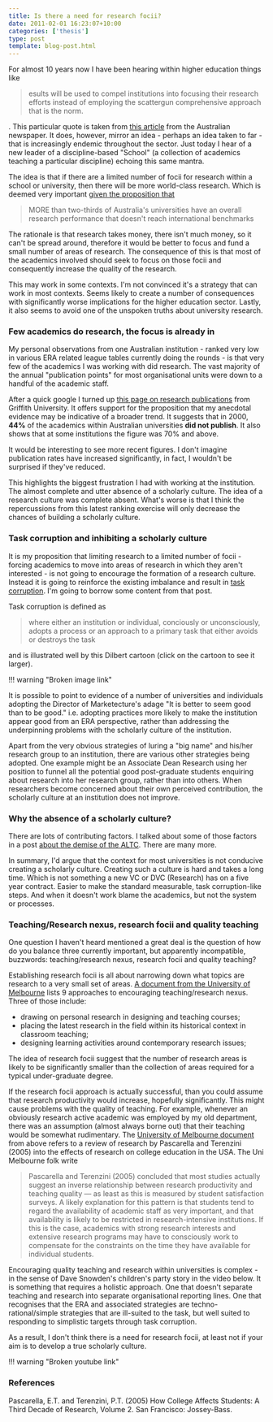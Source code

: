 ```yaml
---
title: Is there a need for research focii?
date: 2011-02-01 16:23:07+10:00
categories: ['thesis']
type: post
template: blog-post.html
---
```

For almost 10 years now I have been hearing within higher education things like

> esults will be used to compel institutions into focusing their research efforts instead of employing the scattergun comprehensive approach that is the norm.

. This particular quote is taken from [this article](http://www.theaustralian.com.au/news/opinion/scattergun-sector-needs-some-diversity/story-e6frg6zo-1225997726770) from the Australian newspaper. It does, however, mirror an idea - perhaps an idea taken to far - that is increasingly endemic throughout the sector. Just today I hear of a new leader of a discipline-based "School" (a collection of academics teaching a particular discipline) echoing this same mantra.

The idea is that if there are a limited number of focii for research within a school or university, then there will be more world-class research. Which is deemed very important [given the proposition that](http://www.theaustralian.com.au/higher-education/most-universities-below-par-on-research/story-e6frgcjx-1225997730868)

> MORE than two-thirds of Australia's universities have an overall research performance that doesn't reach international benchmarks

The rationale is that research takes money, there isn't much money, so it can't be spread around, therefore it would be better to focus and fund a small number of areas of research. The consequence of this is that most of the academics involved should seek to focus on those focii and consequently increase the quality of the research.

This may work in some contexts. I'm not convinced it's a strategy that can work in most contexts. Seems likely to create a number of consequences with significantly worse implications for the higher education sector. Lastly, it also seems to avoid one of the unspoken truths about university research.

### Few academics do research, the focus is already in

My personal observations from one Australian institution - ranked very low in various ERA related league tables currently doing the rounds - is that very few of the academics I was working with did research. The vast majority of the annual "publication points" for most organisational units were down to a handful of the academic staff.

After a quick google I turned up [this page on research publications](http://www.griffith.edu.au/vc/ate/content_research_publications.html) from Griffith University. It offers support for the proposition that my anecdotal evidence may be indicative of a broader trend. It suggests that in 2000, **44%** of the academics within Australian universities **did not publish**. It also shows that at some institutions the figure was 70% and above.

It would be interesting to see more recent figures. I don't imagine publication rates have increased significantly, in fact, I wouldn't be surprised if they've reduced.

This highlights the biggest frustration I had with working at the institution. The almost complete and utter absence of a scholarly culture. The idea of a research culture was complete absent. What's worse is that I think the repercussions from this latest ranking exercise will only decrease the chances of building a scholarly culture.

### Task corruption and inhibiting a scholarly culture

It is my proposition that limiting research to a limited number of focii - forcing academics to move into areas of research in which they aren't interested - is not going to encourage the formation of a research culture. Instead it is going to reinforce the existing imbalance and result in [task corruption](/blog2/2009/03/04/task-corruption-in-teaching-university-negative-impact-of-place/). I'm going to borrow some content from that post.

Task corruption is defined as

> where either an institution or individual, conciously or unconsciously, adopts a process or an approach to a primary task that either avoids or destroys the task

and is illustrated well by this Dilbert cartoon (click on the cartoon to see it larger).

!!! warning "Broken image link"

It is possible to point to evidence of a number of universities and individuals adopting the Director of Marketecture's adage "It is better to seem good than to be good." i.e. adopting practices more likely to make the institution appear good from an ERA perspective, rather than addressing the underpinning problems with the scholarly culture of the institution.

Apart from the very obvious strategies of luring a "big name" and his/her research group to an institution, there are various other strategies being adopted. One example might be an Associate Dean Research using her position to funnel all the potential good post-graduate students enquiring about research into her research group, rather than into others. When researchers become concerned about their own perceived contribution, the scholarly culture at an institution does not improve.

### Why the absence of a scholarly culture?

There are lots of contributing factors. I talked about some of those factors in a post [about the demise of the ALTC](/blog2/2011/01/28/the-demise-of-altc/). There are many more.

In summary, I'd argue that the context for most universities is not conducive creating a scholarly culture. Creating such a culture is hard and takes a long time. Which is not something a new VC or DVC (Research) has on a five year contract. Easier to make the standard measurable, task corruption-like steps. And when it doesn't work blame the academics, but not the system or processes.

### Teaching/Research nexus, research focii and quality teaching

One question I haven't heard mentioned a great deal is the question of how do you balance three currently important, but apparently incompatible, buzzwords: teaching/research nexus, research focii and quality teaching?

Establishing research focii is all about narrowing down what topics are research to a very small set of areas. [A document from the University of Melbourne](http://www.cshe.unimelb.edu.au/pdfs/TR_Nexus.pdf) lists 9 approaches to encouraging teaching/research nexus. Three of those include:

- drawing on personal research in designing and teaching courses;
- placing the latest research in the field within its historical context in classroom teaching;
- designing learning activities around contemporary research issues;

The idea of research focii suggest that the number of research areas is likely to be significantly smaller than the collection of areas required for a typical under-graduate degree.

If the research focii approach is actually successful, than you could assume that research productivity would increase, hopefully significantly. This might cause problems with the quality of teaching. For example, whenever an obviously research active academic was employed by my old department, there was an assumption (almost always borne out) that their teaching would be somewhat rudimentary. The [University of Melbourne document](http://www.cshe.unimelb.edu.au/pdfs/TR_Nexus.pdf) from above refers to a review of research by Pascarella and Terenzini (2005) into the effects of research on college education in the USA. The Uni Melbourne folk write

> Pascarella and Terenzini (2005) concluded that most studies actually suggest an inverse relationship between research productivity and teaching quality — as least as this is measured by student satisfaction surveys. A likely explanation for this pattern is that students tend to regard the availability of academic staff as very important, and that availability is likely to be restricted in research-intensive institutions. If this is the case, academics with strong research interests and extensive research programs may have to consciously work to compensate for the constraints on the time they have available for individual students.

Encouraging quality teaching and research within universities is complex - in the sense of Dave Snowden's children's party story in the video below. It is something that requires a holistic approach. One that doesn't separate teaching and research into separate organisational reporting lines. One that recognises that the ERA and associated strategies are techno-rational/simple strategies that are ill-suited to the task, but well suited to responding to simplistic targets through task corruption.

As a result, I don't think there is a need for research focii, at least not if your aim is to develop a true scholarly culture.

!!! warning "Broken youtube link"

### References

Pascarella, E.T. and Terenzini, P.T. (2005) How College Affects Students: A Third Decade of Research, Volume 2. San Francisco: Jossey-Bass.